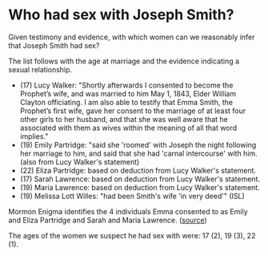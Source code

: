 # Who had sex with Joseph Smith?

Given testimony and evidence, with which women can we reasonably infer that Joseph Smith had sex?

The list follows with the age at marriage and the evidence indicating a sexual relationship.

* (17) Lucy Walker: "Shortly afterwards I consented to become the Prophet’s wife, and was married to him May 1, 1843, Elder William Clayton officiating. I am also able to testify that Emma Smith, the Prophet’s first wife, gave her consent to the marriage of at least four other girls to her husband, and that she was well aware that he associated with them as wives within the meaning of all that word implies."
* (19) Emily Partridge: "said she 'roomed' with Joseph the night following her marriage to him, and said that she had 'carnal intercourse' with him. (also from Lucy Walker's statement)
* (22) Eliza Partridge: based on deduction from Lucy Walker's statement.
* (17) Sarah Lawrence: based on deduction from Lucy Walker's statement.
* (19) Maria Lawrence: based on deduction from Lucy Walker's statement.
* (19) Melissa Lott Willes: "had been Smith's wife 'in very deed'" (ISL)

Mormon Enigma identifies the 4 individuals Emma consented to as Emily and Eliza Partridge and Sarah and Maria Lawrence. ([source](http://www.mrm.org/did-emma-smith-ever-approve-of-polygamy))

The ages of the women we suspect he had sex with were: 17 (2), 19 (3), 22 (1).
